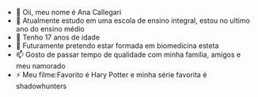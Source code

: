 - 👋 Oii, meu nome é Ana Callegari
- 👀 Atualmente estudo em uma escola de ensino integral, estou no ultimo ano do ensino médio
- 🌱 Tenho 17 anos de idade
- 💞️ Futuramente pretendo estar formada em biomedicina esteta 
- 📫 Gosto de passar tempo de qualidade com minha familia, amigos e meu namorado
- ⚡ Meu filme:Favorito é Hary Potter e minha série favorita é shadowhunters


